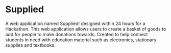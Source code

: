 # Supplied
A web application named Supplied! designed within 24 hours for a Hackathon. This web application allows users to create a basket of goods to add for people to make donations towards. Created to help connect students in need with education material such as electronics, stationary supplies and textbooks.
